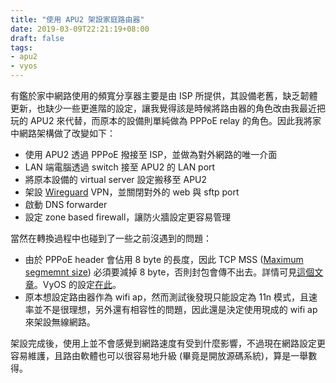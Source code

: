 ```yaml
---
title: "使用 APU2 架設家庭路由器"
date: 2019-03-09T22:21:19+08:00
draft: false
tags:
- apu2
- vyos
---
```


有鑑於家中網路使用的頻寬分享器主要是由 ISP 所提供，其設備老舊，缺乏韌體更新，也缺少一些更進階的設定，讓我覺得該是時候將路由器的角色改由我最近把玩的 APU2 來代替，而原本的設備則單純做為
PPPoE relay 的角色。因此我將家中網路架構做了改變如下：

* 使用 APU2 透過 PPPoE 撥接至 ISP，並做為對外網路的唯一介面
* LAN 端電腦透過 switch 接至 APU2 的 LAN port
* 將原本設備的 virtual server 設定搬移至 APU2
* 架設 [Wireguard][1] VPN，並關閉對外的 web 與 sftp port
* 啟動 DNS forwarder
* 設定 zone based firewall，讓防火牆設定更容易管理

當然在轉換過程中也碰到了一些之前沒遇到的問題：

* 由於 PPPoE header 會佔用 8 byte 的長度，因此 TCP MSS ([Maximum segmemnt size][2]) 必須要減掉
  8 byte，否則封包會傳不出去。詳情可見[這個文章][3]。VyOS 的設定[在此][4]。
* 原本想設定路由器作為 wifi ap，然而測試後發現只能設定為 11n 模式，且速率並不是很理想，另外還有相容性的問題，因此還是決定使用現成的 wifi ap 來架設無線網路。

架設完成後，使用上並不會感覺到網路速度有受到什麼影響，不過現在網路設定更容易維護，且路由軟體也可以很容易地升級
(畢竟是開放源碼系統)，算是一舉數得。


[1]: https://www.wireguard.com/
[2]: https://en.wikipedia.org/wiki/Maximum_segment_size
[3]: https://samuel.kadolph.com/2015/02/mtu-and-tcp-mss-when-using-pppoe-2/
[4]: https://wiki.vyos.net/wiki/PPPoE

